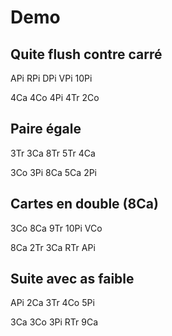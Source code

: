 # Demo

## Quite flush contre carré

APi RPi DPi VPi 10Pi

4Ca 4Co 4Pi 4Tr 2Co

## Paire égale

3Tr 3Ca 8Tr 5Tr 4Ca

3Co 3Pi 8Ca 5Ca 2Pi

## Cartes en double (8Ca)

3Co 8Ca 9Tr 10Pi VCo

8Ca 2Tr 3Ca RTr  APi

## Suite avec as faible

APi 2Ca 3Tr 4Co 5Pi

3Ca 3Co 3Pi RTr 9Ca
